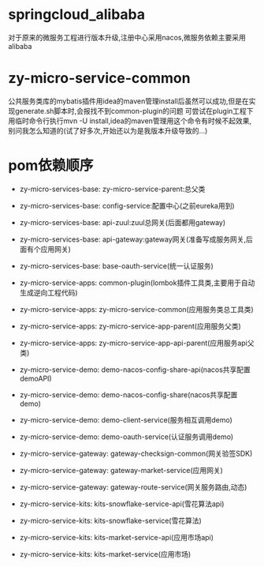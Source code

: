 # springcloud_alibaba
对于原来的微服务工程进行版本升级,注册中心采用nacos,微服务依赖主要采用alibaba

# zy-micro-service-common
公共服务类库的mybatis插件用idea的maven管理install后虽然可以成功,但是在实现generate.sh脚本时,会报找不到common-plugin的问题
可尝试在plugin工程下用临时命令行执行mvn -U install,idea的maven管理用这个命令有时候不起效果,别问我怎么知道的(试了好多次,开始还以为是我版本升级导致的...)

# pom依赖顺序
- zy-micro-services-base: zy-micro-service-parent:总父类
- zy-micro-services-base: config-service:配置中心(之前eureka用到)
- zy-micro-services-base: api-zuul:zuul总网关(后面都用gateway)
- zy-micro-services-base: api-gateway:gateway网关(准备写成服务网关,后面有个应用网关)
- zy-micro-services-base: base-oauth-service(统一认证服务)

- zy-micro-service-apps: common-plugin(lombok插件工具类,主要用于自动生成逆向工程代码)
- zy-micro-service-apps: zy-micro-service-common(应用服务类总工具类)
- zy-micro-service-apps: zy-micro-service-app-parent(应用服务父类)
- zy-micro-service-apps: zy-micro-service-app-api-parent(应用服务api父类)

- zy-micro-service-demo: demo-nacos-config-share-api(nacos共享配置demoAPI)
- zy-micro-service-demo: demo-nacos-config-share(nacos共享配置demo)
- zy-micro-service-demo: demo-client-service(服务相互调用demo)
- zy-micro-service-demo: demo-oauth-service(认证服务调用demo)

- zy-micro-service-gateway: gateway-checksign-common(网关验签SDK)
- zy-micro-service-gateway: gateway-market-service(应用网关)
- zy-micro-service-gateway: gateway-route-service(网关服务路由,动态)

- zy-micro-service-kits: kits-snowflake-service-api(雪花算法api)
- zy-micro-service-kits: kits-snowflake-service(雪花算法)
- zy-micro-service-kits: kits-market-service-api(应用市场api)
- zy-micro-service-kits: kits-market-service(应用市场)




